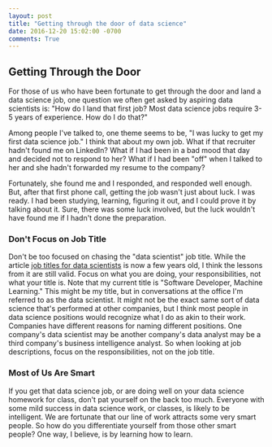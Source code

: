 ```yaml
---
layout: post  
title: "Getting through the door of data science"  
date: 2016-12-20 15:02:00 -0700  
comments: True  
---
```


## Getting Through the Door

For those of us who have been fortunate to get through the door and land a data science job, one question we often get asked by aspiring data scientists is: "How do I land that first job?  Most data science jobs require 3-5 years of experience.  How do I do that?"

Among people I've talked to, one theme seems to be, "I was lucky to get my first data science job."  I think that about my own job.  What if that recruiter hadn't found me on LinkedIn?  What if I had been in a bad mood that day and decided not to respond to her?  What if I had been "off" when I talked to her and she hadn't forwarded my resume to the company?  

Fortunately, she found me and I responded, and responded well enough. But, after that first phone call, getting the job wasn't just about luck. I was ready. I had been studying, learning, figuring it out, and I could prove it by talking about it.  Sure, there was some luck involved, but the luck wouldn't have found me if I hadn't done the preparation.

### Don't Focus on Job Title

Don't be too focused on chasing the "data scientist" job title. While the article [job titles for data scientists](http://www.datasciencecentral.com/profiles/blogs/job-titles-for-data-scientists) is now a few years old, I think the lessons from it are still valid.  Focus on what you are doing, your responsibilities, not what your title is.  Note that my current title is "Software Developer, Machine Learning." This might be my title, but in conversations at the office I'm referred to as the data scientist. It might not be the exact same sort of data science that's performed at other companies, but I think most people in data science positions would recognize what I do as akin to their work. Companies have different reasons for naming different positions. One company's data scientist may be another company's data analyst may be a third company's business intelligence analyst. So when looking at job descriptions, focus on the responsibilities, not on the job title. 

### Most of Us Are Smart

If you get that data science job, or are doing well on your data science homework for class, don't pat yourself on the back too much. Everyone with some mild success in data science work, or classes, is likely to be intelligent. We are fortunate that our line of work attracts some very smart people. So how do you differentiate yourself from those other smart people?  One way, I believe, is by learning how to learn.

